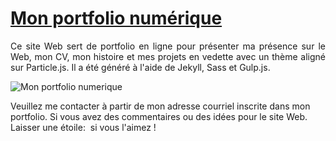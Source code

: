 # <a href="https://tonie2023.github.io/" target="_blank">Mon portfolio numérique</a>

 <p align="justify">Ce site Web sert de portfolio en ligne pour présenter ma présence sur le Web, mon CV, mon histoire et mes projets en vedette avec un thème aligné sur Particle.js. Il a été généré à l'aide de Jekyll, Sass et Gulp.js.</p>

![Mon portfolio numerique](/preview_portfolio.png)

Veuillez me contacter à partir de mon adresse courriel inscrite dans mon portfolio. Si vous avez des commentaires ou des idées pour le site Web. Laisser une étoile: &nbsp;si vous l'aimez !
